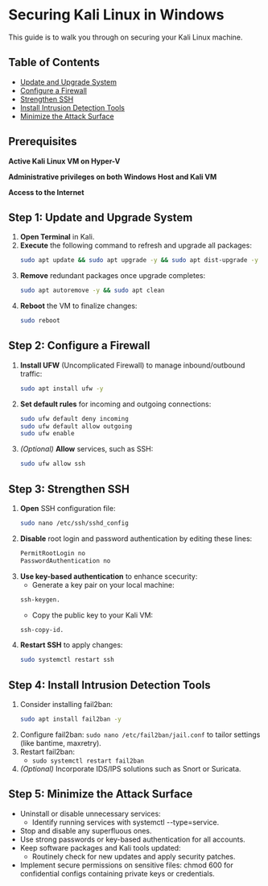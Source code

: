 # Securing Kali Linux in Windows

This guide is to walk you through on securing your Kali Linux machine.

## Table of Contents

- [Update and Upgrade System](#step-1-update-and-upgrade-system)
- [Configure a Firewall](#step-2-configure-a-firewall)
- [Strengthen SSH](#step-3-strengthen-ssh)
- [Install Intrusion Detection Tools](#step-4-install-intrusion-detection-tools)
- [Minimize the Attack Surface](#step-5-minimize-the-attack-surface)

## Prerequisites

**Active Kali Linux VM on Hyper-V**

**Administrative privileges on both Windows Host and Kali VM**

**Access to the Internet**


## Step 1: Update and Upgrade System

1. **Open Terminal** in Kali.
2. **Execute** the following command to refresh and upgrade all packages: 
    ```bash
    sudo apt update && sudo apt upgrade -y && sudo apt dist-upgrade -y
    ```
3. **Remove** redundant packages once upgrade completes: 
    ```bash
    sudo apt autoremove -y && sudo apt clean
    ```
4. **Reboot** the VM to finalize changes:
    ```bash 
    sudo reboot
    ```

## Step 2: Configure a Firewall

1. **Install UFW** (Uncomplicated Firewall) to manage inbound/outbound traffic: 
    ```bash
    sudo apt install ufw -y
    ```
2. **Set default rules** for incoming and outgoing connections: 
    ```bash
    sudo ufw default deny incoming
    sudo ufw default allow outgoing
    sudo ufw enable
    ```
3. *(Optional)* **Allow** services, such as SSH:
    ```bash
    sudo ufw allow ssh
    ```

## Step 3: Strengthen SSH

1. **Open** SSH configuration file: 
    ```bash
    sudo nano /etc/ssh/sshd_config
    ```
2. **Disable** root login and password authentication by editing these lines:
    ```bash
    PermitRootLogin no
    PasswordAuthentication no
    ```
3. **Use key-based authentication** to enhance scecurity:
    - Generate a key pair on your local machine:
    ```bash
    ssh-keygen.
    ```
    - Copy the public key to your Kali VM:
    ```bash
    ssh-copy-id.
    ```
4. **Restart SSH** to apply changes:
    ```bash
    sudo systemctl restart ssh
    ```

## Step 4: Install Intrusion Detection Tools

1. Consider installing fail2ban: 
    ```bash
    sudo apt install fail2ban -y
    ```
2. Configure fail2ban:
    ```sudo nano /etc/fail2ban/jail.conf``` to tailor settings (like bantime, maxretry).
3. Restart fail2ban: 
    - ```sudo systemctl restart fail2ban```
4. *(Optional)* Incorporate IDS/IPS solutions such as Snort or Suricata.

## Step 5: Minimize the Attack Surface

- Uninstall or disable unnecessary services:
    - Identify running services with systemctl --type=service.
- Stop and disable any superfluous ones.
- Use strong passwords or key-based authentication for all accounts.
- Keep software packages and Kali tools updated:
    - Routinely check for new updates and apply security patches.
- Implement secure permissions on sensitive files: chmod 600 for confidential configs containing private keys or credentials.

